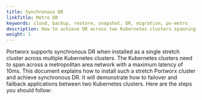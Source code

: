 ```yaml
---
title: Synchronous DR
linkTitle: Metro DR
keywords: cloud, backup, restore, snapshot, DR, migration, px-metro
description: How to achieve DR across two Kubernetes clusters spanning a Metropolitan Area Network (MAN)
weight: 1
---
```


Portworx supports synchronous DR when installed as a single stretch cluster across multiple Kubernetes clusters. The Kubernetes clusters need to span across a metropolitan area network with a maximum latency of 10ms.
This document explains how to install such a stretch Portworx cluster and achieve synchronous DR. It will demonstrate how to failover and failback applications between two Kubernetes clusters.
Here are the steps you should follow:
